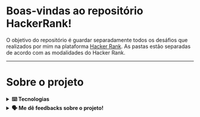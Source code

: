 # Boas-vindas ao repositório HackerRank!

O objetivo do repositório é guardar separadamente todos os desáfios que realizados por mim na plataforma [Hacker Rank](https://www.hackerrank.com).
As pastas estão separadas de acordo com as modalidades do Hacker Rank.

---
# Sobre o projeto

<details>
  <summary>
    <strong>⌨️ Tecnologias</strong>
  </summary>
  
  - **MySql**
  
  - **Typescript**
</details>


<details>
  <summary>
    <strong>🗣 Me dê feedbacks sobre o projeto!</strong>
  </summary><br>

  Qualquer tipo de feedback é bem vindo para que eu possa continuar melhorando. 
   - **sandrosalasfilho3@gmail.com**
</details>
